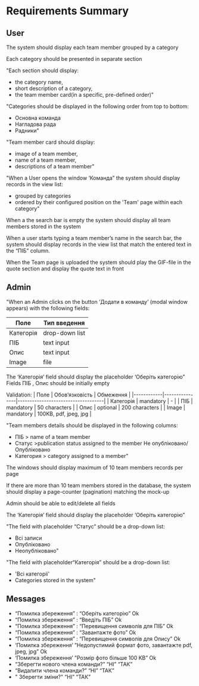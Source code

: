 # Requirements Summary

## User

The system should display each team member grouped by a category

Each category should be presented in separate section

"Each section should display:
- the category name,
- short description of a category,
- the team member card(in a specific, pre-defined order)"

"Categories should be displayed in the following order from top to bottom:
- Основна команда
- Нагладова рада
- Радники"

"Team member card should display:
- image of a team member,
- name of a team member,
- descriptions of a team member"

"When a User opens the window ‘Команда” the system should display records in the view list:
- grouped by categories
- ordered by their configured position on the 'Team' page within each category"

When a the search bar is empty the system should display all team members stored in the system

When a user starts typing a team member’s name in the search bar, the system should display records in the view list that match the entered text in the “ПІБ” column.

When the Team page is uploaded the system should play the GIF-file in the quote section and display the quote text in front

## Admin

"When an Admin clicks on the button ‘Додати в команду’ (modal window appears) with the following fields:

| Поле       | Тип введення        |
|------------|---------------------|
| Категорія  | drop-down list      |
| ПІБ        | text input          |
| Опис       | text input          |
| Image      | file                |


The ‘Категорія’ field should display the placeholder ‘Оберіть категорію”
Fields ПІБ , Опис should be initially empty

Validation:
| Поле       | Обов’язковість | Обмеження                          |
|------------|----------------|------------------------------------|
| Категорія  | mandatory      | -                                  |
| ПІБ        | mandatory      | 50 characters                      |
| Опис       | optional       | 200 characters                     |
| Image      | mandatory      | 100KB, pdf, jpeg, jpg              |


"Team members details should be displayed in the following columns:
- ПІБ > name of a team member
- Статус >publication status assigned to the member Не опубліковано/Опубліковано
- Категория > category assigned to a member"

The windows should display maximum of 10 team members records per page

If there are more than 10 team members stored in the database, the system should display a page-counter (pagination) matching the mock-up

Admin should be able to edit/delete all fields

The ‘Категорія’ field should display the placeholder ‘Оберіть категорію”

"The field with placeholder “Cтатус” should be a drop-down list:
- Всі записи
- Опубліковано
- Неопубліковано"

"The field with placeholder“Категорія”  should be a drop-down list:
- 'Всі категоріі'
- Categories stored in the system"


## Messages 

- “Помилка збереження” : “Оберіть категорію” Ok
- “Помилка збереження” : “Введіть ПІБ” Ok
- “Помилка збереження” : “Перевищення символів для ПІБ” Ok
- “Помилка збереження” : “Завантажте фото” Ok
- “Помилка збереження” : “Перевищення символів для Опису” Ok
- ‘Помилка збереження’ ”Недопустимий формат фото, завантажте pdf, jpeg, jpg” Ok
- ‘Помилка збереження’ ”Розмір фото більше 100 KB” Ok
- “Зберегти нового члена команди?”  “НІ”  “ТАК”
- “Видалити члена команди?”  “НІ” “ТАК”
- " Зберегти зміни?" “НІ” “ТАК”

